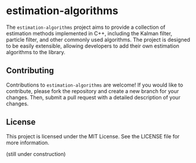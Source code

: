 # estimation-algorithms

The `estimation-algorithms` project aims to provide a collection of estimation methods implemented in C++, including the Kalman filter, particle filter, and other commonly used algorithms. The project is designed to be easily extensible, allowing developers to add their own estimation algorithms to the library.

## Contributing
Contributions to `estimation-algorithms` are welcome! If you would like to contribute, please fork the repository and create a new branch for your changes. Then, submit a pull request with a detailed description of your changes.

## License
This project is licensed under the MIT License. See the LICENSE file for more information.

(still under construction)
